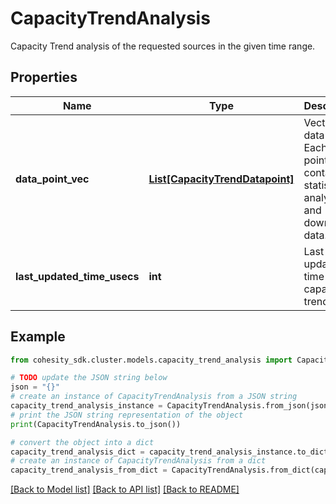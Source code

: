 # CapacityTrendAnalysis

Capacity Trend analysis of the requested sources in the given time range.

## Properties

Name | Type | Description | Notes
------------ | ------------- | ------------- | -------------
**data_point_vec** | [**List[CapacityTrendDatapoint]**](CapacityTrendDatapoint.md) | Vector of data points. Each data point contains statistics on analysis and downtiered data. | [optional] 
**last_updated_time_usecs** | **int** | Last updated time of capacity trend. | [optional] 

## Example

```python
from cohesity_sdk.cluster.models.capacity_trend_analysis import CapacityTrendAnalysis

# TODO update the JSON string below
json = "{}"
# create an instance of CapacityTrendAnalysis from a JSON string
capacity_trend_analysis_instance = CapacityTrendAnalysis.from_json(json)
# print the JSON string representation of the object
print(CapacityTrendAnalysis.to_json())

# convert the object into a dict
capacity_trend_analysis_dict = capacity_trend_analysis_instance.to_dict()
# create an instance of CapacityTrendAnalysis from a dict
capacity_trend_analysis_from_dict = CapacityTrendAnalysis.from_dict(capacity_trend_analysis_dict)
```
[[Back to Model list]](../README.md#documentation-for-models) [[Back to API list]](../README.md#documentation-for-api-endpoints) [[Back to README]](../README.md)


